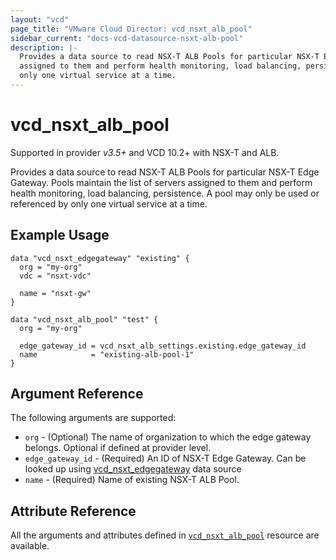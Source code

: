 ```yaml
---
layout: "vcd"
page_title: "VMware Cloud Director: vcd_nsxt_alb_pool"
sidebar_current: "docs-vcd-datasource-nsxt-alb-pool"
description: |-
  Provides a data source to read NSX-T ALB Pools for particular NSX-T Edge Gateway. Pools maintain the list of servers
  assigned to them and perform health monitoring, load balancing, persistence. A pool may only be used or referenced by
  only one virtual service at a time.
---
```


# vcd\_nsxt\_alb\_pool

Supported in provider *v3.5+* and VCD 10.2+ with NSX-T and ALB.

Provides a data source to read NSX-T ALB Pools for particular NSX-T Edge Gateway. Pools maintain the list of servers
assigned to them and perform health monitoring, load balancing, persistence. A pool may only be used or referenced by
only one virtual service at a time.

## Example Usage

```hcl
data "vcd_nsxt_edgegateway" "existing" {
  org = "my-org"
  vdc = "nsxt-vdc"

  name = "nsxt-gw"
}

data "vcd_nsxt_alb_pool" "test" {
  org = "my-org"

  edge_gateway_id = vcd_nsxt_alb_settings.existing.edge_gateway_id
  name            = "existing-alb-pool-1"
}
```

## Argument Reference

The following arguments are supported:

* `org` - (Optional) The name of organization to which the edge gateway belongs. Optional if defined at provider level.
* `edge_gateway_id` - (Required) An ID of NSX-T Edge Gateway. Can be looked up using
  [vcd_nsxt_edgegateway](/providers/vmware/vcd/latest/docs/data-sources/nsxt_edgegateway) data source
* `name` - (Required) Name of existing NSX-T ALB Pool.

## Attribute Reference

All the arguments and attributes defined in
[`vcd_nsxt_alb_pool`](/providers/vmware/vcd/latest/docs/resources/nsxt_alb_pool) resource are available.

